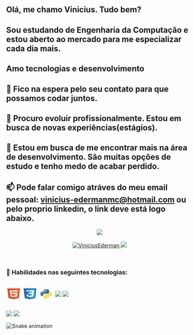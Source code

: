 ## Olá, me chamo Vinicius. Tudo bem?
## Sou estudando de Engenharia da Computação e estou aberto ao mercado para me especializar cada dia mais.
## Amo tecnologias e desenvolvimento

## 👯 Fico na espera pelo seu contato para que possamos codar juntos.

## 🤔 Procuro evoluir profissionalmente. Estou em busca de novas experiências(estágios).

## 💬 Estou em busca de me encontrar mais na área de desenvolvimento. São muitas opções de estudo e tenho medo de acabar perdido.

## 📫 Pode falar comigo atráves do meu email pessoal: vinicius-edermanmc@hotmail.com ou pelo proprio linkedin, o link deve está logo abaixo.

<div align="center">
  <a href="https://github.com/ViniciusEderman">
  <img height="180em" src="https://github-readme-stats.vercel.app/api/top-langs/?username=ViniciusEderman&layout=compact&langs_count=7&theme=react&hide_border=true"/>
    <p align="center">
    <a href="https://github.com/ViniciusEderman">
        <img title="🔥 Get streak stats for your profile at git.io/streak-stats" alt="ViniciusEderman" src="https://github-readme-streak-stats.herokuapp.com/?user=ViniciusEderman&theme=react&hide_border=true"/>
    </a>
    
 <img height="180em" src="https://github-readme-stats.vercel.app/api?username=ViniciusEderman&show_icons=true&theme=react&include_all_commits=true&count_private=true&hide_border=true"/>
</div>
  <br/>
  
   ### 🥇 Habilidades nas seguintes tecnologias:
  <div style="display: inline_block"><br>
  <img align="center" alt="Rafa-HTML" height="30" width="40" src="https://raw.githubusercontent.com/devicons/devicon/master/icons/html5/html5-original.svg">
  <img align="center" alt="Rafa-CSS" height="30" width="40" src="https://raw.githubusercontent.com/devicons/devicon/master/icons/css3/css3-original.svg">
  <img align="center" alt="Rafa-Python" height="30" width="40" src="https://raw.githubusercontent.com/devicons/devicon/master/icons/python/python-original.svg">
  <img align="center"  width="35em" src="https://cdn.jsdelivr.net/gh/devicons/devicon/icons/java/java-original.svg">
  <img align="center"  width="35em" src="https://cdn.jsdelivr.net/gh/devicons/devicon/icons/mysql/mysql-original.svg">

  </div>
  
  ##
   
<div>
 <a href="https://www.instagram.com/vinicius.ederman/" target="_blank"><img src="https://img.shields.io/badge/-Instagram-%23E4405F?style=for-the-badge&logo=instagram&logoColor=white" target="_blank"></a>
 <a href="https://www.linkedin.com/in/vinicius-magalh%C3%A3es-8713351a4/" target="_blank"><img src="https://img.shields.io/badge/-LinkedIn-%230077B5?style=for-the-badge&logo=linkedin&logoColor=white" target="_blank"></a> 
 
 ![Snake animation](https://github.com/ViniciusEderman/ViniciusEderman/blob/output/github-contribution-grid-snake.svg)
 
</div>
   
